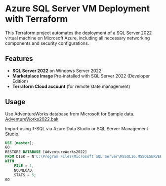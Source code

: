 # Azure SQL Server VM Deployment with Terraform

This Terraform project automates the deployment of a SQL Server 2022 virtual machine on Microsoft Azure, including all necessary networking components and security configurations.

## Features

- **SQL Server 2022** on Windows Server 2022
- **Marketplace Image** Pre-installed with SQL Server 2022 (Developer Edition)
- **Terraform Cloud account** (for remote state management)

## Usage

Use AdventureWorks database from Microsoft for Sample data.
[AdventureWorks2022.bak](https://github.com/Microsoft/sql-server-samples/releases/download/adventureworks/AdventureWorks2022.bak)

Import using T-SQL via Azure Data Studio or SQL Server Management Studio.

```sql
USE [master];
GO
RESTORE DATABASE [AdventureWorks2022]
FROM DISK = N'C:\Program Files\Microsoft SQL Server\MSSQL16.MSSQLSERVER\MSSQL\Backup\AdventureWorks2022.bak'
WITH
    FILE = 1,
    NOUNLOAD,
    STATS = 5;
GO
```